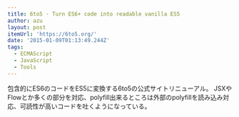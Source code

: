 ```yaml
---
title: 6to5 · Turn ES6+ code into readable vanilla ES5
author: azu
layout: post
itemUrl: 'https://6to5.org/'
date: '2015-01-09T01:13:49.244Z'
tags:
  - ECMAScript
  - JavaScript
  - Tools
---
```

包含的にES6のコードをES5に変換する6to5の公式サイトリニューアル。
 JSXやFlowとか多くの部分を対応、polyfill出来るところは外部のpolyfillを読み込み対応、可読性が高いコードを吐くようになっている。
